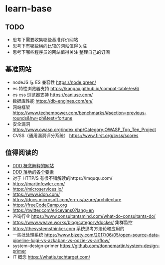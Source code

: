 # learn-base
## TODO
* 思考下需要收集哪些基准评价网站
* 思考下有哪些横向比较的网站值得关注
* 思考下哪些程序员的网站值得关注
整理自己的订阅

## 基准网站
* nodeJS 与 ES 兼容性  https://node.green/
* es 特性浏览器支持 https://kangax.github.io/compat-table/es6/
* es css 浏览器支持 https://caniuse.com/
* 数据库性能 https://db-engines.com/en/
* 网站框架 https://www.techempower.com/benchmarks/#section=previous-rounds&hw=ph&test=fortune
* 安全漏洞 https://www.owasp.org/index.php/Category:OWASP_Top_Ten_Project
* CVSS（通用漏洞评分系统）  https://www.first.org/cvss/scores

## 值得阅读的
* [DDD 概念解释的网站](https://thedomaindrivendesign.io)
* [DDD 落地的各个要素](https://www.infoq.com/articles/ddd-in-practice/)
* 对于 HTTP/S 有很不错解读的https://imququ.com/
* https://martinfowler.com/
* https://microservices.io/
* https://www.jdon.com/
* https://docs.microsoft.com/en-us/azure/architecture
* https://freeCodeCamp.org
* https://twitter.com/ericevans0?lang=en
* 咨询行业 https://www.consultantsmind.com/what-do-consultants-do/
* https://www.weave.works/blog/category/docker/ 集群监控
* https://thesystemsthinker.com 系统思考方法论和应用的
* 一些批处理系统 https://www.bizety.com/2017/06/05/open-source-data-pipeline-luigi-vs-azkaban-vs-oozie-vs-airflow/
* system-design-primer https://github.com/donnemartin/system-design-primer
* IT 概念 https://whatis.techtarget.com/
